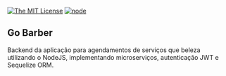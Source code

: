 [![The MIT License](https://img.shields.io/badge/license-MIT-orange.svg?style=flat-square)](http://opensource.org/licenses/MIT) [![node](https://img.shields.io/node/v/package.svg?style=flat-square)]()

## Go Barber

Backend da aplicação para agendamentos de serviços que beleza utilizando o NodeJS, implementando microserviços, autenticação JWT e Sequelize ORM.
